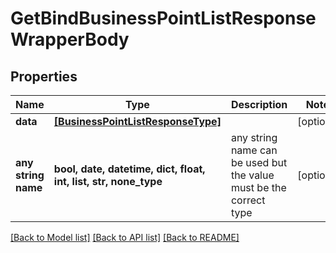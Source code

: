 # GetBindBusinessPointListResponseWrapperBody


## Properties
Name | Type | Description | Notes
------------ | ------------- | ------------- | -------------
**data** | [**[BusinessPointListResponseType]**](BusinessPointListResponseType.md) |  | [optional] 
**any string name** | **bool, date, datetime, dict, float, int, list, str, none_type** | any string name can be used but the value must be the correct type | [optional]

[[Back to Model list]](../README.md#documentation-for-models) [[Back to API list]](../README.md#documentation-for-api-endpoints) [[Back to README]](../README.md)


